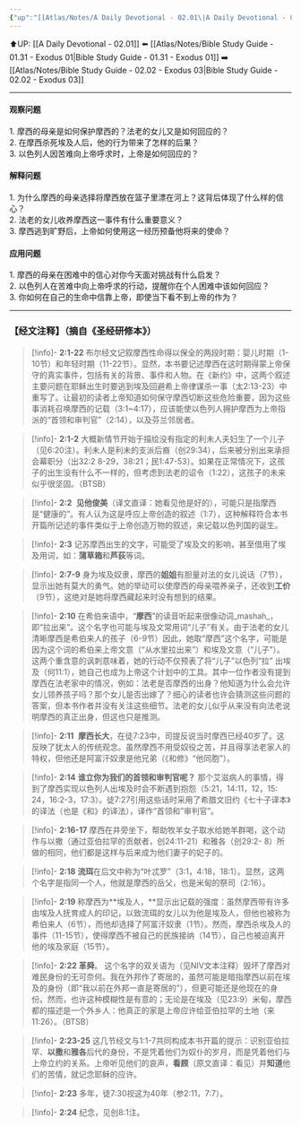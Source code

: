 ```yaml
---
{"up":"[[Atlas/Notes/A Daily Devotional - 02.01\|A Daily Devotional - 02.01]]","dg-publish":true,"permalink":"/atlas/notes/bible-study-guide-02-01-exodus-02/","dgPassFrontmatter":true}
---
```


⬆️UP: [[A Daily Devotional - 02.01]]
⬅️ [[Atlas/Notes/Bible Study Guide - 01.31 - Exodus 01\|Bible Study Guide - 01.31 - Exodus 01]]
➡️ [[Atlas/Notes/Bible Study Guide - 02.02 - Exodus 03\|Bible Study Guide - 02.02 - Exodus 03]] 

---

#### 观察问题  
1.⁠ ⁠摩西的母亲是如何保护摩西的？法老的女儿又是如何回应的？  
2.⁠ ⁠在摩西杀死埃及人后，他的行为带来了怎样的后果？  
3.⁠ ⁠以色列人因苦难向上帝呼求时，上帝是如何回应的？  

#### 解释问题  
1.⁠ ⁠为什么摩西的母亲选择将摩西放在篮子里漂在河上？这背后体现了什么样的信心？  
2.⁠ ⁠法老的女儿收养摩西这一事件有什么重要意义？  
3.⁠ ⁠摩西逃到旷野后，上帝如何使用这一经历预备他将来的使命？  

#### 应用问题  
1.⁠ ⁠摩西的母亲在困难中的信心对你今天面对挑战有什么启发？  
2.⁠ ⁠以色列人在苦难中向上帝呼求的行动，提醒你在个人困难中该如何回应？  
3.⁠ ⁠你如何在自己的生命中信靠上帝，即使当下看不到上帝的作为？

---
### 【经文注释】（摘自《圣经研修本》）

> [!info]- **2:1-22**
> 布尔经文记叙摩西性命得以保全的两段时期：婴儿时期（1-10节）和年轻时期（11-22节）。显然，本书要记述摩西在这时期得蒙上帝保守的真实事件，包括有关的背景、事件和人物。在《新约》中，这两个叙述主要问题在耶稣出生时要逃到埃及回避希上帝律谋杀一事（太2:13-23）中重写了。让最初的读者上帝知道如何保守摩西切断这些危险重要，因为这些事消耗召唤摩西的记载（3:1~4:17），应该能使以色列人拥护摩西为上帝指派的“首领和审判官”（2:14），以及芬兰邻居者。

> [!info]- **2:1-2**
> 大概新情节开始于描绘没有指定的利未人夫妇生了一个儿子（见6:20注）。利未人是利未的支派后裔（创29:34），后来被分别出来承担会幕职分（出32:2 8-29，38:21；民1:47-53）。如果在正常情况下，这孩子的出生没有什么不一样的，但考虑到法老的诏令（1:22），这孩子的未来似乎很坚固。（BTSB）

> [!info]- **2:2** 
> **见他俊美**（译文直译：她看见他是好的），可能只是指摩西是“健康的”。有人认为这是呼应上帝创造的叙述（1:7），这种解释符合本书开篇所记述的事件类似于上帝创造万物的叙述，来记载以色列国的诞生。

> [!info]- **2:3**
> 记苏摩西出生的文字，可能受了埃及文的影响，甚至借用了埃及用词，如：**蒲草箱**和**芦荻**等词。

> [!info]- **2:7-9**
> 身为埃及奴隶，摩西的**姐姐**有胆量对法的女儿说话（7节），显示出她有莫大的勇气。她的举动可以使摩西的母亲喂养亲子，还收到**工价**（9节），这绝对是她将摩西藏起来时没有想到的结果。

> [!info]- **2:10**
> 在希伯来语中，“**摩西**”的读音听起来很像动词_mashah_，即“拉出来”。这个名字也可能与埃及文常用词“儿子”有关。由于法老的女儿清晰摩西是希伯来人的孩子（6-9节）因此，她取“摩西”这个名字，可能是因为这个词的希伯来上帝文意（“从水里拉出来”）和埃及文意（“儿子”）。这两个重含意的讽刺意味着，她的行动不仅预表了将“儿子”以色列“拉” 出埃及（何11:1），她自己也成为上帝这个计划中的工具。其中一位作者没有提到摩西在法老家中的情况，例如：法老是否摩西的出身？他知道为什么会允许女儿领养孩子吗？那个女儿是否出嫁了？细心的读者也许会猜测这些问题的答案，但本书作者并没有关注这些细节。法老的女儿似乎从来没有向法老说明摩西的真正出身，但这也只是推测。

> [!info]- **2:11** 
> **摩西长大**，在徒7:23中，司提反说当时摩西已经40岁了。这反映了犹太人的传统观念。虽然摩西不用受奴役之苦，并且得享法老家人的特权，但他还是阿富汗奴隶是他兄弟（《和修》“他同胞”）。

> [!info]- **2:14**
> **谁立你为我们的首领和审判官呢？** 那个艾滋病人的事情，得到了摩西实现以色列人出埃及时会不断遇到抱怨（5:21，14:11，12，15: 24，16:2-3，17:3）。徒7:27引用这些话时采用了希腊文旧约《七十子译本》的译法（也是《和》的译法），译作“首领和”审判官”。

> [!info]- **2:16-17**
> 摩西在井旁坐下，帮助牧羊女子取水给她羊群喝，这个动作与以撒（通过亚伯拉罕的贡献者，创24:11-21）和雅各（创29:2- 8）所做的相同，他们都是这样与后来成为他们妻子的妃子的。

> [!info]- **2:18**
> **流珥**在后文中称为“叶忒罗”（3:1，4:18，18:1）。显然，这两个名字是指同一个人，他就是摩西的岳父，也是米甸的祭司（2:16）。

> [!info]- **2:19**
> 称摩西为**埃及人，**显示出记载的强度：虽然摩西带有许多由埃及人抚育成人的印记，以致流珥的女儿以为他是埃及人，但他也被称为希伯来人（6节），而他却选择了阿富汗奴隶（1节）。然而，摩西杀埃及人的事件（11-15节），使得摩西不被自己的民族接纳（14节），自己也被迫离开他的埃及家庭（15节）。

> [!info]- **2:22 革舜**。
> 这个名字的双关语为（见NIV文本注释）毁坏了摩西对难民身份的无可奈何。我在外邦作了寄居的，虽然可能是暗指摩西以前在埃及的身份（即“我以前在外邦一直是寄居的”），但更可能还是他现在的身份。然而，也许这种模糊性是有意的；无论是在埃及（见23:9）米甸，摩西都的描述是一个外乡人：他真正的家是上帝应许给亚伯拉罕的土地（来11:26）。（BTSB）

> [!info]- **2:23-25**
> 这几节经文与1:1-7共同构成本书开篇的提示：识别亚伯拉罕、**以撒**和**雅各**后代的身份，不是凭着他们为奴仆的岁月，而是凭着他们与上帝立约的关系。上帝听见他们的哀声，**看顾**（原文直译：看见）并**知道**他们的苦情，就记念耶稣的应许。

> [!info]- **2:23**
> 多年，徒7:30视这为40年（参2:11，7:7）。

> [!info]- **2:24**
> 纪念，见创8:1注。